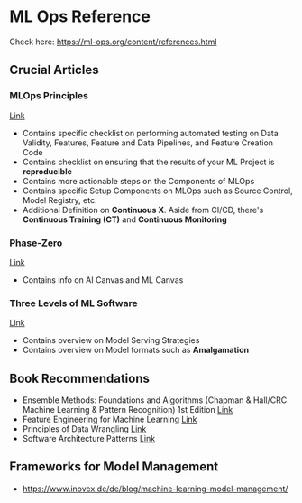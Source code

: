 # ML Ops Reference

Check here: https://ml-ops.org/content/references.html

## Crucial Articles 

### MLOps Principles
[Link](https://ml-ops.org/content/mlops-principles)

- Contains specific checklist on performing automated testing on Data Validity, Features, Feature and Data Pipelines, and Feature Creation Code
- Contains checklist on ensuring that the results of your ML Project is **reproducible**
- Contains more actionable steps on the Components of MLOps
- Contains specific Setup Components on MLOps such as Source Control, Model Registry, etc.
- Additional Definition on **Continuous X**. Aside from CI/CD, there's **Continuous Training (CT)** and **Continuous Monitoring**


### Phase-Zero
[Link](https://ml-ops.org/content/phase-zero)

- Contains info on AI Canvas and ML Canvas


### Three Levels of ML Software 
[Link](https://ml-ops.org/content/three-levels-of-ml-software)

- Contains overview on Model Serving Strategies
- Contains overview on Model formats such as **Amalgamation**




## Book Recommendations
- Ensemble Methods: Foundations and Algorithms (Chapman & Hall/CRC Machine Learning & Pattern Recognition) 1st Edition [Link](https://www.amazon.com/exec/obidos/ASIN/1439830037/acmorg-20)
- Feature Engineering for Machine Learning [Link](https://www.oreilly.com/library/view/feature-engineering-for/9781491953235/)
- Principles of Data Wrangling [Link](https://www.oreilly.com/library/view/principles-of-data/9781491938911/)
- Software Architecture Patterns [Link](https://www.oreilly.com/library/view/software-architecture-patterns/9781491971437/)

## Frameworks for Model Management
- https://www.inovex.de/de/blog/machine-learning-model-management/
